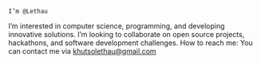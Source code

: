     I’m @Lethau
   I’m interested in computer science, programming, and developing innovative solutions.
   I’m looking to collaborate on open source projects, hackathons, and software development challenges.
   How to reach me: You can contact me via khutsolethau@gmail.com

